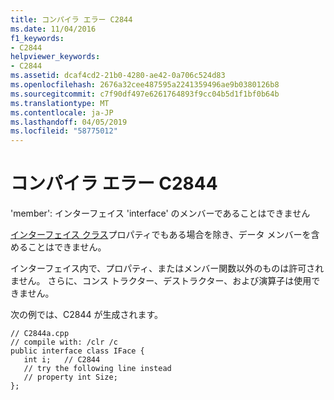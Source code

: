 ```yaml
---
title: コンパイラ エラー C2844
ms.date: 11/04/2016
f1_keywords:
- C2844
helpviewer_keywords:
- C2844
ms.assetid: dcaf4cd2-21b0-4280-ae42-0a706c524d83
ms.openlocfilehash: 2676a32cee487595a2241359496ae9b0380126b8
ms.sourcegitcommit: c7f90df497e6261764893f9cc04b5d1f1bf0b64b
ms.translationtype: MT
ms.contentlocale: ja-JP
ms.lasthandoff: 04/05/2019
ms.locfileid: "58775012"
---
```

# <a name="compiler-error-c2844"></a>コンパイラ エラー C2844

'member': インターフェイス 'interface' のメンバーであることはできません

[インターフェイス クラス](../../extensions/interface-class-cpp-component-extensions.md)プロパティでもある場合を除き、データ メンバーを含めることはできません。

インターフェイス内で、プロパティ、またはメンバー関数以外のものは許可されません。 さらに、コンス トラクター、デストラクター、および演算子は使用できません。

次の例では、C2844 が生成されます。

```
// C2844a.cpp
// compile with: /clr /c
public interface class IFace {
   int i;   // C2844
   // try the following line instead
   // property int Size;
};
```
